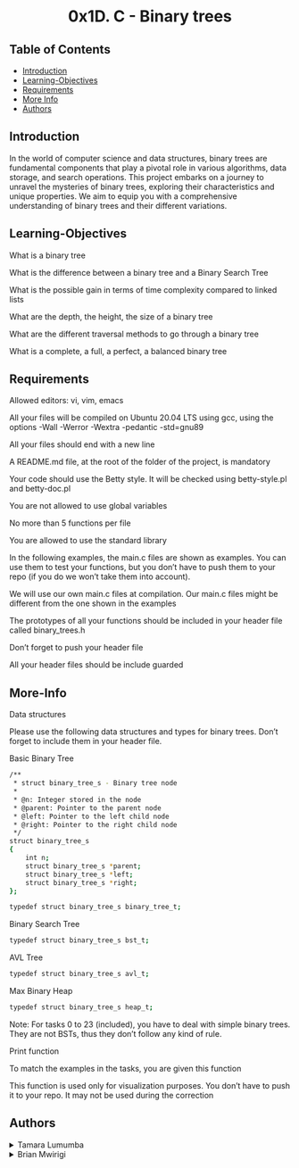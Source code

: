 <div align="center">
  <h1> 0x1D. C - Binary trees </h1>
  
</div>

## Table of Contents

* [Introduction](#Introduction)
* [Learning-Objectives](#Learning-Objectives)
* [Requirements](#Requirements)
* [More Info](#More-Info)
* [Authors](#Authors)

## Introduction

In the world of computer science and data structures, binary trees are fundamental components that play a pivotal role in various algorithms, data storage, and search operations. This project embarks on a journey to unravel the mysteries of binary trees, exploring their characteristics and unique properties. We aim to equip you with a comprehensive understanding of binary trees and their different variations.


## Learning-Objectives
What is a binary tree

What is the difference between a binary tree and a Binary Search Tree

What is the possible gain in terms of time complexity compared to linked lists

What are the depth, the height, the size of a binary tree

What are the different traversal methods to go through a binary tree

What is a complete, a full, a perfect, a balanced binary tree

## Requirements
Allowed editors: vi, vim, emacs

All your files will be compiled on Ubuntu 20.04 LTS using gcc, using the options -Wall -Werror -Wextra -pedantic -std=gnu89

All your files should end with a new line

A README.md file, at the root of the folder of the project, is mandatory

Your code should use the Betty style. It will be checked using betty-style.pl and betty-doc.pl

You are not allowed to use global variables

No more than 5 functions per file

You are allowed to use the standard library

In the following examples, the main.c files are shown as examples. You can use them to test your functions, but you don’t have to push them to your repo (if you do we won’t take them into account). 

We will use our own main.c files at compilation. Our main.c files might be different from the one shown in the examples

The prototypes of all your functions should be included in your header file called binary_trees.h

Don’t forget to push your header file

All your header files should be include guarded

## More-Info

Data structures

Please use the following data structures and types for binary trees. Don’t forget to include them in your header file.

Basic Binary Tree
```bash
/**
 * struct binary_tree_s - Binary tree node
 *
 * @n: Integer stored in the node
 * @parent: Pointer to the parent node
 * @left: Pointer to the left child node
 * @right: Pointer to the right child node
 */
struct binary_tree_s
{
    int n;
    struct binary_tree_s *parent;
    struct binary_tree_s *left;
    struct binary_tree_s *right;
};

typedef struct binary_tree_s binary_tree_t;
```
Binary Search Tree

```bash
typedef struct binary_tree_s bst_t;
```
AVL Tree

```bash
typedef struct binary_tree_s avl_t;
```
Max Binary Heap

```bash
typedef struct binary_tree_s heap_t;
```

Note: For tasks 0 to 23 (included), you have to deal with simple binary trees. They are not BSTs, thus they don’t follow any kind of rule.

Print function

To match the examples in the tasks, you are given this function

This function is used only for visualization purposes. You don’t have to push it to your repo. It may not be used during the correction

## Authors
<details>
    <summary>Tamara Lumumba</summary>
    <ul>
    <li><a href="https://www.github.com/TamaraLumumba">Github</a></li>
    <li><a href="mailto:aysuarex@gmail.com">e-mail</a></li>
    </ul>
</details>

<details>
    <summary>Brian Mwirigi</summary>
    <ul>
    <li><a href="https://www.github.com/Rigiih7">Github</a></li>
    <li><a href="mailto:mwirigihbrian@gmail.com">e-mail</a></li>
    </ul>
</details>
